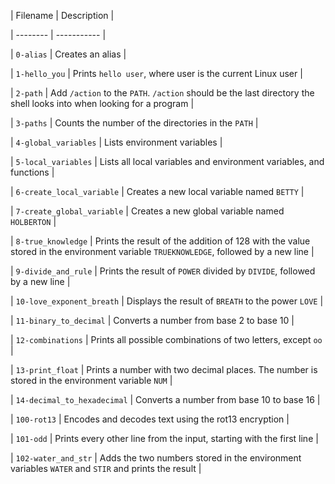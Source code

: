| Filename | Description |
		
| -------- | ----------- |
		
| `0-alias` | Creates an alias |
		
| `1-hello_you` | Prints `hello user`, where user is the current Linux user |
		
| `2-path` | Add `/action` to the `PATH`. `/action` should be the last directory the shell looks into when looking for a program |
		
| `3-paths` | Counts the number of the directories in the `PATH` |
		
| `4-global_variables` | Lists environment variables |
		
| `5-local_variables` | Lists all local variables and environment variables, and functions |
		
| `6-create_local_variable` | Creates a new local variable named `BETTY` |
		
| `7-create_global_variable` | Creates a new global variable named `HOLBERTON` |
		
| `8-true_knowledge` | Prints the result of the addition of 128 with the value stored in the environment variable `TRUEKNOWLEDGE`, followed by a new line |
		
| `9-divide_and_rule` | Prints the result of `POWER` divided by `DIVIDE`, followed by a new line |
		
| `10-love_exponent_breath` | Displays the result of `BREATH` to the power `LOVE` |
		
| `11-binary_to_decimal` | Converts a number from base 2 to base 10 |
		
| `12-combinations` | Prints all possible combinations of two letters, except `oo` |
		
| `13-print_float` | Prints a number with two decimal places. The number is stored in the environment variable `NUM` |
		
| `14-decimal_to_hexadecimal` | Converts a number from base 10 to base 16 |
		
| `100-rot13` | Encodes and decodes text using the rot13 encryption |
		
| `101-odd` | Prints every other line from the input, starting with the first line |
		
| `102-water_and_str` | Adds the two numbers stored in the environment variables `WATER` and `STIR` and prints the result |
